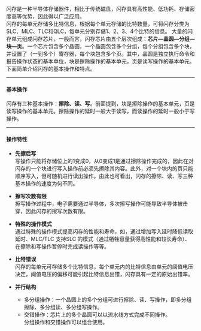 闪存是一种半导体存储器件，相比于传统磁盘，闪存具有高性能、低功耗、存储密度高等优势，因此得以广泛应用。  
闪存的每单元存储多比特信息，根据每个单元存储的比特数量，可将闪存分类为SLC、MLC、TLC和QLC，每单元分别存储1、2、3、4个比特的信息。
大量的闪存单元组成闪存芯片，一般而言，闪存芯片由五个层次组成：**芯片—晶圆—分组—块—页**。一个芯片包含多个晶圆，一个晶圆包含多个分组，每个分组包含多个块，并设置了（一到多个）寄存器，每个块包含多个页。其中，晶圆是独立执行命令和报告操作状态的基本单位，块是擦除操作的基本单元，页是读写操作的基本单元。  
下面简单介绍闪存的基本操作和特点。  
***  
#### 基本操作  
闪存有三种基本操作：**擦除、读、写**。前面提到，块是擦除操作的基本单元，页是读写操作的基本单元。擦除操作的延时一般大于读写，而读操作的延时一般小于写操作。  
***  
#### 操作特性  
* **先擦后写**  
写操作只能将存储位上的1变成0，从0变成1是通过擦除操作完成的，因此在对闪存的一个块进行写入操作前必须先擦除其内容。此外，对一个块内的页只能顺序写入，但可随机进行读出操作。由此也可看出，闪存的擦除、读、写三种基本操作的速度为何不同。  
  
* **擦写次数有限**  
擦写操作过程中，电子需要通过半导体，多次擦写操作可能导致半导体被击穿，因此闪存的擦写次数有限。  
* **特殊的操作模式**  
通过特殊的操作模式提高闪存的性能和寿命，如，通过增加写入延时降低读取延时、MLC/TLC 支持SLC 的模式（通过牺牲容量获得高性能和较长寿命）、在擦除和写操作暂停时完成读操作等等。  
* **比特错误**  
闪存的每单元可存储多个比特信息，每个单元内的比特信息由单元的阈值电压决定，阈值电压的偏移可能引起比特信息出错，闪存具有一定的原始出错率。  
* **并行结构**  
	* 多分组操作：一个晶圆上的多个分组可进行擦除、读、写操作，即多分组擦除、多分组读、多分组写操作。  
	* 交错操作：芯片上的多个晶圆可以以流水线方式完成不同操作。  
  分组操作和交错操作可以组合使用。  

